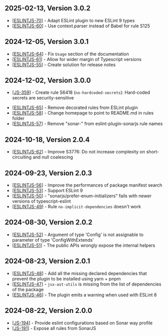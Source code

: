 ## 2025-02-13, Version 3.0.2

- [[ESLINTJS-70](https://sonarsource.atlassian.net/browse/ESLINTJS-70)] - Adapt ESLint plugin to new ESLint 9 types
- [[ESLINTJS-60](https://sonarsource.atlassian.net/browse/ESLINTJS-60)] - Use context.parser instead of Babel for rule S125

## 2024-12-05, Version 3.0.1

- [[ESLINTJS-64](https://sonarsource.atlassian.net/browse/ESLINTJS-64)] - Fix `Usage` section of the documentation
- [[ESLINTJS-61](https://sonarsource.atlassian.net/browse/ESLINTJS-61)] - Allow for wider margin of Typescript versions
- [[ESLINTJS-55](https://sonarsource.atlassian.net/browse/ESLINTJS-55)] - Create solution for release notes

## 2024-12-02, Version 3.0.0

- [[JS-359](https://sonarsource.atlassian.net/browse/JS-359)] - Create rule S6418 (`no-hardcoded-secrets`): Hard-coded secrets are security-sensitive

* [[ESLINTJS-65](https://sonarsource.atlassian.net/browse/ESLINTJS-65)] - Remove decorated rules from ESLint plugin
* [[ESLINTJS-58](https://sonarsource.atlassian.net/browse/ESLINTJS-58)] - Change homepage to point to README.md in rules folder
* [[ESLINTJS-57](https://sonarsource.atlassian.net/browse/ESLINTJS-57)] - Remove "sonar-" from eslint-plugin-sonarjs rule names

## 2024-10-18, Version 2.0.4

- [[ESLINTJS-62](https://sonarsource.atlassian.net/browse/ESLINTJS-62)] - Improve S3776: Do not increase complexity on short-circuiting and null coalescing

## 2024-09-23, Version 2.0.3

- [[ESLINTJS-56](https://sonarsource.atlassian.net/browse/ESLINTJS-56)] - Improve the performances of package manifest search
- [[ESLINTJS-53](https://sonarsource.atlassian.net/browse/ESLINTJS-53)] - Support ESLint 9
- [[ESLINTJS-50](https://sonarsource.atlassian.net/browse/ESLINTJS-50)] - "sonarjs/prefer-enum-initializers" fails with newer versions of typescript-eslint
- [[ESLINTJS-49](https://sonarsource.atlassian.net/browse/ESLINTJS-49)] - Rule `no-implicit-dependencies` doesn't work

## 2024-08-30, Version 2.0.2

- [[ESLINTJS-52](https://sonarsource.atlassian.net/browse/ESLINTJS-52)] - Argument of type 'Config' is not assignable to parameter of type 'ConfigWithExtends'
- [[ESLINTJS-51](https://sonarsource.atlassian.net/browse/ESLINTJS-51)] - The public APIs wrongly expose the internal helpers

## 2024-08-23, Version 2.0.1

- [[ESLINTJS-48](https://sonarsource.atlassian.net/browse/ESLINTJS-48)] - Add all the missing declared dependencies that prevent the plugin to be installed using yarn + pnpm
- [[ESLINTJS-47](https://sonarsource.atlassian.net/browse/ESLINTJS-47)] - `jsx-ast-utils` is missing from the list of dependencies of the package
- [[ESLINTJS-46](https://sonarsource.atlassian.net/browse/ESLINTJS-46)] - The plugin emits a warning when used with ESLint 8

## 2024-08-22, Version 2.0.0

- [[JS-194](https://sonarsource.atlassian.net/browse/JS-194)] - Provide eslint configurations based on Sonar way profile
- [[JS-191](https://sonarsource.atlassian.net/browse/JS-191)] - Expose all rules from SonarJS
